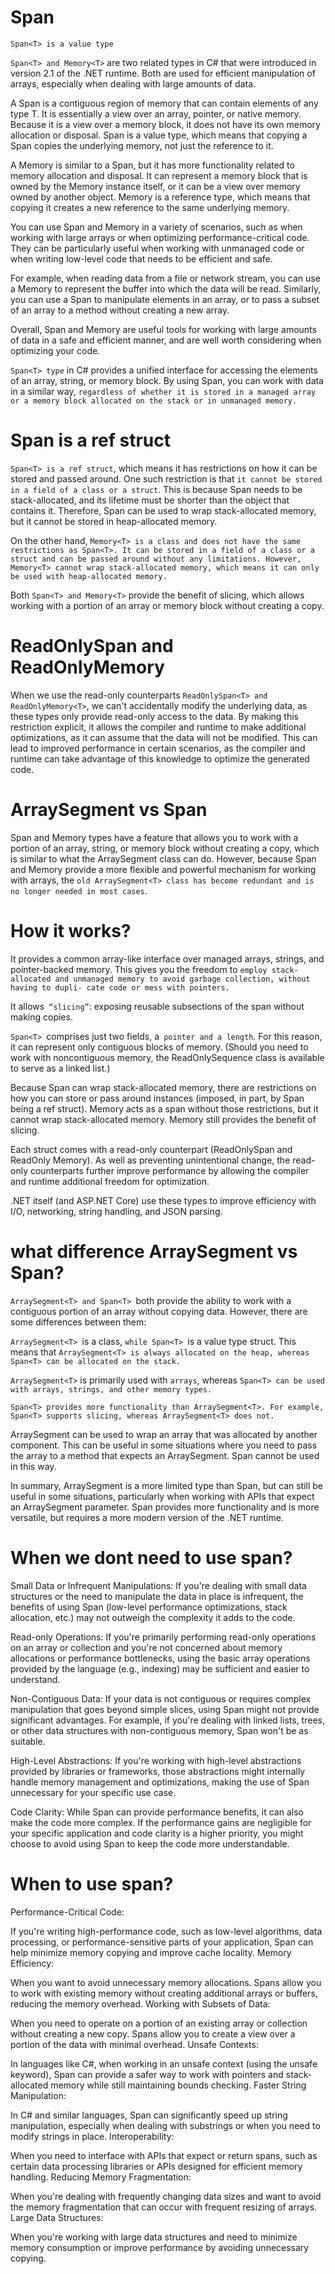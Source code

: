# Span<T>
`Span<T> is a value type`

`Span<T> and Memory<T>` are two related types in C# that were introduced in version 2.1 of the .NET runtime. Both are used for efficient manipulation of arrays, especially when dealing with large amounts of data.

A Span<T> is a contiguous region of memory that can contain elements of any type T. It is essentially a view over an array, pointer, or native memory. Because it is a view over a memory block, it does not have its own memory allocation or disposal. Span<T> is a value type, which means that copying a Span<T> copies the underlying memory, not just the reference to it.

A Memory<T> is similar to a Span<T>, but it has more functionality related to memory allocation and disposal. It can represent a memory block that is owned by the Memory<T> instance itself, or it can be a view over memory owned by another object. Memory<T> is a reference type, which means that copying it creates a new reference to the same underlying memory.

You can use Span<T> and Memory<T> in a variety of scenarios, such as when working with large arrays or when optimizing performance-critical code. They can be particularly useful when working with unmanaged code or when writing low-level code that needs to be efficient and safe.

For example, when reading data from a file or network stream, you can use a Memory<byte> to represent the buffer into which the data will be read. Similarly, you can use a Span<T> to manipulate elements in an array, or to pass a subset of an array to a method without creating a new array.

Overall, Span<T> and Memory<T> are useful tools for working with large amounts of data in a safe and efficient manner, and are well worth considering when optimizing your code.

`Span<T> type` in C# provides a unified interface for accessing the elements of an array, string, or memory block. By using Span<T>, you can work with data in a similar way, `regardless of whether it is stored in a managed array or a memory block allocated on the stack or in unmanaged memory.`

# Span is a ref struct
`Span<T> is a ref struct`, which means it has restrictions on how it can be stored and passed around. One such restriction is that `it cannot be stored in a field of a class or a struct`. This is because Span<T> needs to be stack-allocated, and its lifetime must be shorter than the object that contains it. Therefore, Span<T> can be used to wrap stack-allocated memory, but it cannot be stored in heap-allocated memory.

On the other hand, `Memory<T> is a class and does not have the same restrictions as Span<T>. It can be stored in a field of a class or a struct and can be passed around without any limitations. However, Memory<T> cannot wrap stack-allocated memory, which means it can only be used with heap-allocated memory.`

Both `Span<T> and Memory<T>` provide the benefit of slicing, which allows working with a portion of an array or memory block without creating a copy.

# ReadOnlySpan<T> and ReadOnlyMemory<T>
When we use the read-only counterparts `ReadOnlySpan<T> and ReadOnlyMemory<T>`, we can't accidentally modify the underlying data, as these types only provide read-only access to the data. By making this restriction explicit, it allows the compiler and runtime to make additional optimizations, as it can assume that the data will not be modified. This can lead to improved performance in certain scenarios, as the compiler and runtime can take advantage of this knowledge to optimize the generated code.

# ArraySegment<T> vs Span<T>
 Span<T> and Memory<T> types have a feature that allows you to work with a portion of an array, string, or memory block without creating a copy, which is similar to what the ArraySegment<T> class can do. However, because Span<T> and Memory<T> provide a more flexible and powerful mechanism for working with arrays, the `old ArraySegment<T> class has become redundant and is no longer needed in most cases`.

# How it works?
It provides a common array-like interface over managed arrays, strings, and pointer-backed memory. This gives you the freedom to `employ stack-allocated and unmanaged memory to avoid garbage collection, without having to dupli‐ cate code or mess with pointers. `

It allows` “slicing”`: exposing reusable subsections of the span without making copies.

`Span<T> `comprises just two fields, a` pointer and a length`. For this reason, it can represent only contiguous blocks of memory. (Should you need to work with noncontiguous memory, the ReadOnlySequence<T> class is available to serve as a linked list.)

Because Span<T> can wrap stack-allocated memory, there are restrictions on how you can store or pass around instances (imposed, in part, by Span<T> being a ref struct). Memory<T> acts as a span without those restrictions, but it cannot wrap stack-allocated memory. Memory<T> still provides the benefit of slicing.

Each struct comes with a read-only counterpart (ReadOnlySpan<T> and ReadOnly Memory<T>). As well as preventing unintentional change, the read-only counterparts further improve performance by allowing the compiler and runtime additional freedom for optimization.

.NET itself (and ASP.NET Core) use these types to improve efficiency with I/O, networking, string handling, and JSON parsing.

# what difference ArraySegment vs Span?
`ArraySegment<T> and Span<T> `both provide the ability to work with a contiguous portion of an array without copying data. However, there are some differences between them:

`ArraySegment<T> `is a class, `while Span<T> `is a value type struct. This means that `ArraySegment<T> is always allocated on the heap, whereas Span<T> can be allocated on the stack.`

`ArraySegment<T>` is primarily used with `arrays`, whereas `Span<T> can be used with arrays, strings, and other memory types.`

`Span<T> provides more functionality than ArraySegment<T>. For example, Span<T> supports slicing, whereas ArraySegment<T> does not.`

ArraySegment<T> can be used to wrap an array that was allocated by another component. This can be useful in some situations where you need to pass the array to a method that expects an ArraySegment<T>. Span<T> cannot be used in this way.

In summary, ArraySegment<T> is a more limited type than Span<T>, but can still be useful in some situations, particularly when working with APIs that expect an ArraySegment<T> parameter. Span<T> provides more functionality and is more versatile, but requires a more modern version of the .NET runtime.

# When we dont need to use span?
Small Data or Infrequent Manipulations: If you're dealing with small data structures or the need to manipulate the data in place is infrequent, the benefits of using Span (low-level performance optimizations, stack allocation, etc.) may not outweigh the complexity it adds to the code.

Read-only Operations: If you're primarily performing read-only operations on an array or collection and you're not concerned about memory allocations or performance bottlenecks, using the basic array operations provided by the language (e.g., indexing) may be sufficient and easier to understand.

Non-Contiguous Data: If your data is not contiguous or requires complex manipulation that goes beyond simple slices, using Span might not provide significant advantages. For example, if you're dealing with linked lists, trees, or other data structures with non-contiguous memory, Span won't be as suitable.

High-Level Abstractions: If you're working with high-level abstractions provided by libraries or frameworks, those abstractions might internally handle memory management and optimizations, making the use of Span unnecessary for your specific use case.

Code Clarity: While Span can provide performance benefits, it can also make the code more complex. If the performance gains are negligible for your specific application and code clarity is a higher priority, you might choose to avoid using Span to keep the code more understandable.

# When to use span?
Performance-Critical Code:

If you're writing high-performance code, such as low-level algorithms, data processing, or performance-sensitive parts of your application, Span can help minimize memory copying and improve cache locality.
Memory Efficiency:

When you want to avoid unnecessary memory allocations. Spans allow you to work with existing memory without creating additional arrays or buffers, reducing the memory overhead.
Working with Subsets of Data:

When you need to operate on a portion of an existing array or collection without creating a new copy. Spans allow you to create a view over a portion of the data with minimal overhead.
Unsafe Contexts:

In languages like C#, when working in an unsafe context (using the unsafe keyword), Span can provide a safer way to work with pointers and stack-allocated memory while still maintaining bounds checking.
Faster String Manipulation:

In C# and similar languages, Span can significantly speed up string manipulation, especially when dealing with substrings or when you need to modify strings in place.
Interoperability:

When you need to interface with APIs that expect or return spans, such as certain data processing libraries or APIs designed for efficient memory handling.
Reducing Memory Fragmentation:

When you're dealing with frequently changing data sizes and want to avoid the memory fragmentation that can occur with frequent resizing of arrays.
Large Data Structures:

When you're working with large data structures and need to minimize memory consumption or improve performance by avoiding unnecessary copying.